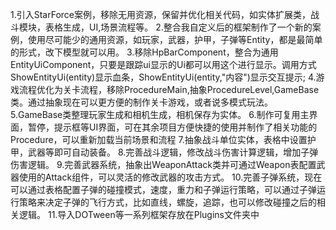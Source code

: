 1.引入StarForce案例，移除无用资源，保留并优化相关代码，如实体扩展类，战斗模块，表格生成，UI,场景流程等。
2.整合我自定义后的框架制作了一个新的案例，使用尽可能少的通用资源，如玩家，武器，护甲，子弹等Entity，都是最简单的形式，改下模型就可以用。
3.移除HpBarComponent，整合为通用EntityUiComponent，只要是跟踪ui显示的Ui都可以用这个进行显示。调用方式ShowEntityUi<HPBar>(entity)显示血条，ShowEntityUi<InteractItem>(entity,"内容")显示交互提示;
4.游戏流程优化为关卡流程，移除ProcedureMain,抽象ProcedureLevel,GameBase类。通过抽象现在可以更方便的制作关卡游戏，或者说多模式玩法。
5.GameBase类整理玩家生成和相机生成，相机保存为实体。
6.制作可复用主界面，暂停，提示框等UI界面，可在其余项目方便快捷的使用并制作了相关功能的Procedure，可以重新加载当前场景和流程
7.抽象战斗单位实体，表格中设置护甲，武器等即可自动装备。
8.完善战斗逻辑，修改战斗伤害计算逻辑，增加子弹伤害逻辑。
9.完善武器系统，抽象出WeaponAttack类并可通过Weapon表配置武器使用的Attack组件，可以灵活的修改武器的攻击方式。
10.完善子弹系统，现在可以通过表格配置子弹的碰撞模式，速度，重力和子弹运行策略，可以通过子弹运行策略来决定子弹的飞行方式，比如直线，螺旋，追踪，也可以修改碰撞之后的相关逻辑。
11.导入DOTween等一系列框架存放在Plugins文件夹中
